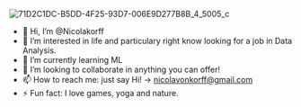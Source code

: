 ![71D2C1DC-B5DD-4F25-93D7-006E9D277B8B_4_5005_c](https://github.com/user-attachments/assets/c0a99ac3-74e0-4073-9de4-2e4912b60ff9)
- 👋 Hi, I’m @Nicolakorff
- 👀 I’m interested in life and particulary right know looking for a job in Data Analysis.
- 🌱 I’m currently learning ML
- 💞️ I’m looking to collaborate in anything you can offer!
- 📫 How to reach me: just say Hi! -> nicolavonkorff@gmail.com
- ⚡ Fun fact: I love games, yoga and nature.

<!---
Nicolakorff/Nicolakorff is a ✨ special ✨ repository because its `README.md` (this file) appears on your GitHub profile.
You can click the Preview link to take a look at your changes.
--->

